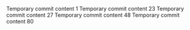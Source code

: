 Temporary commit content 1
Temporary commit content 23
Temporary commit content 27
Temporary commit content 48
Temporary commit content 80
